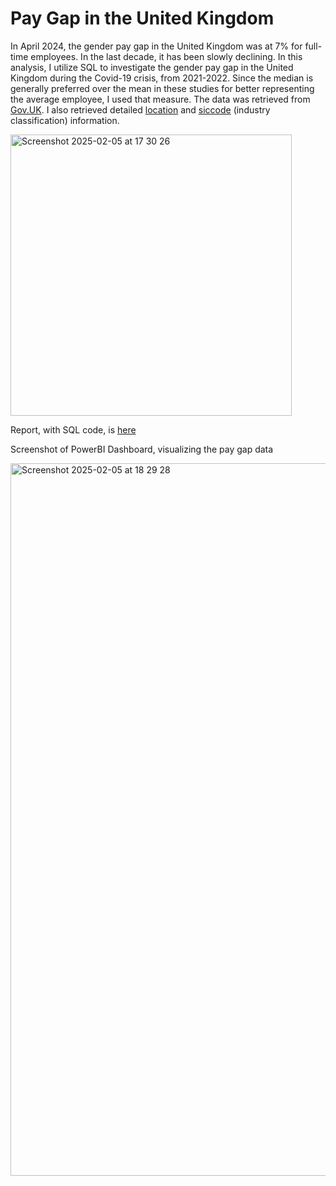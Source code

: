 # Pay Gap in the United Kingdom
In April 2024, the gender pay gap in the United Kingdom was at 7% for full-time employees. In the last decade, it has been slowly declining. In this analysis, I utilize SQL to investigate the gender pay gap in the United Kingdom during the Covid-19 crisis, from 2021-2022. Since the median is generally preferred over the mean in these studies for better representing the average employee, I used that measure. The data was retrieved from [Gov.UK](https://gender-pay-gap.service.gov.uk/). I also retrieved detailed [location](https://github.com/radiac/UK-Postcodes/blob/master/postcodes.csv) and [siccode](https://resources.companieshouse.gov.uk/sic/) (industry classification) information.

<img width="450" alt="Screenshot 2025-02-05 at 17 30 26" src="https://github.com/user-attachments/assets/a3df524a-8494-4930-95c0-abbf1e15969c" />


Report, with SQL code, is [here](https://github.com/leahbenque/UK-Pay-Gap/blob/main/PayGapAnalysis.pdf)

Screenshot of PowerBI Dashboard, visualizing the pay gap data

<img width="1140" alt="Screenshot 2025-02-05 at 18 29 28" src="https://github.com/user-attachments/assets/9e85d546-232b-4bab-99b2-a087fcaa5b68" />
